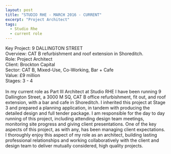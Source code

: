 ```yaml
---
layout: post
title: "STUDIO RHE - MARCH 2016 - CURRENT"
excerpt: "Project Architect"
tags:
  - Studio Rhe
  - current role
---
```

Key Project: 9 DALLINGTON STREET<br>
Overview: CAT B refurbishment and roof extension in Shoreditch.<br>
Role: Project Architect<br>
Client: Brockton Capital<br>
Sector: CAT B, Mixed-Use, Co-Working, Bar + Cafe<br>
Value: £9 million<br>
Stages: 3 - 4<br>
<br>
In my current role as Part III Architect at Studio RHE I have been running 9 Dallington Street, a 3000 M SQ, CAT B office refurbishment, fit out, and roof extension, with a bar and cafe in Shoreditch. I inherited this project at Stage 3 and prepared a planning application, in tandem with producing the detailed design and full tender package. I am responsible for the day to day running of this project, including attending design team meetings, monitoring site progress and giving client presentations. One of the key aspects of this project, as with any, has been managing client expectations. I thoroughly enjoy this aspect of my role as an architect, building lasting professional relationships and working collaboratively with the client and design team to deliver mutually considered, high quality projects.

